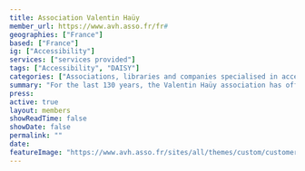 ```yaml
---
title: Association Valentin Haüy
member_url: https://www.avh.asso.fr/fr#
geographies: ["France"]
based: ["France"]
ig: ["Accessibility"] 
services: ["services provided"] 
tags: ["Accessibility", "DAISY"]
categories: ["Associations, libraries and companies specialised in accessibility services"]
summary: "For the last 130 years, the Valentin Haüy association has offered multiple services to people with reading disabilities including braille printing, a media library, an Accessibility Unit..."
press:
active: true
layout: members
showReadTime: false
showDate: false
permalink: ""
date: 
featureImage: "https://www.avh.asso.fr/sites/all/themes/custom/customer/images/logo-home.webp"
---
```

